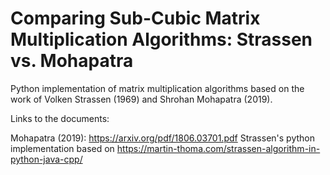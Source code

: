 # Comparing Sub-Cubic Matrix Multiplication Algorithms: Strassen vs. Mohapatra
Python implementation of matrix multiplication algorithms based on the work of Volken Strassen (1969) and Shrohan Mohapatra (2019).

Links to the documents:

Mohapatra (2019): https://arxiv.org/pdf/1806.03701.pdf
Strassen's python implementation based on https://martin-thoma.com/strassen-algorithm-in-python-java-cpp/
